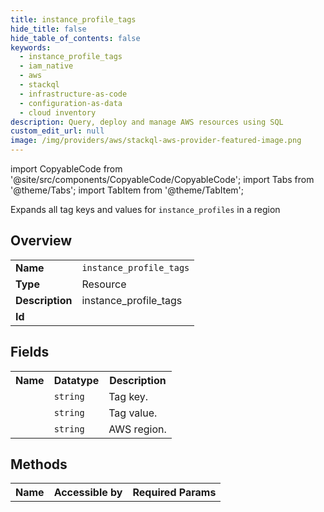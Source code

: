 ```yaml
---
title: instance_profile_tags
hide_title: false
hide_table_of_contents: false
keywords:
  - instance_profile_tags
  - iam_native
  - aws
  - stackql
  - infrastructure-as-code
  - configuration-as-data
  - cloud inventory
description: Query, deploy and manage AWS resources using SQL
custom_edit_url: null
image: /img/providers/aws/stackql-aws-provider-featured-image.png
---
```


import CopyableCode from '@site/src/components/CopyableCode/CopyableCode';
import Tabs from '@theme/Tabs';
import TabItem from '@theme/TabItem';

Expands all tag keys and values for <code>instance_profiles</code> in a region

## Overview
<table><tbody>
<tr><td><b>Name</b></td><td><code>instance_profile_tags</code></td></tr>
<tr><td><b>Type</b></td><td>Resource</td></tr>
<tr><td><b>Description</b></td><td>instance_profile_tags</td></tr>
<tr><td><b>Id</b></td><td><CopyableCode code="aws.iam_native.instance_profile_tags" /></td></tr>
</tbody></table>

## Fields
<table><tbody><tr><th>Name</th><th>Datatype</th><th>Description</th></tr><tr><td><CopyableCode code="tag_key" /></td><td><code>string</code></td><td>Tag key.</td></tr>
<tr><td><CopyableCode code="tag_value" /></td><td><code>string</code></td><td>Tag value.</td></tr>
<tr><td><CopyableCode code="region" /></td><td><code>string</code></td><td>AWS region.</td></tr>
</tbody></table>

## Methods

<table><tbody>
  <tr>
    <th>Name</th>
    <th>Accessible by</th>
    <th>Required Params</th>
  </tr>
</tbody></table>






